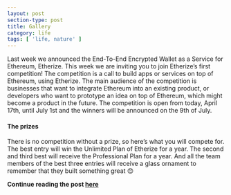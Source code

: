 ```yaml
---
layout: post
section-type: post
title: Gallery
category: life
tags: [ 'life, nature' ]
---
```

Last week we announced the End-To-End Encrypted Wallet as a Service for Ethereum, Etherize. This week we are inviting you to join Etherize’s first competition! The competition is a call to build apps or services on top of Ethereum, using Etherize. The main audience of the competition is businesses that want to integrate Ethereum into an existing product, or developers who want to prototype an idea on top of Ethereum, which might become a product in the future. The competition is open from today, April 17th, until July 1st and the winners will be announced on the 9th of July.

#### The prizes

There is no competition without a prize, so here’s what you will compete for. The best entry will win the Unlimited Plan of Etherize for a year. The second and third best will receive the Professional Plan for a year. And all the team members of the best three entries will receive a glass ornament to remember that they built something great 😊

<strong>Continue reading the post [here](https://medium.com/etherize/invitation-to-join-etherizes-competition-db5c692bfbef)</strong>
